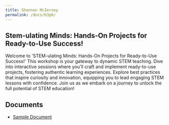 ```yaml
---
title: Shannon McIerney
permalink: /docs/b3p6/
---
```


## Stem-ulating Minds: Hands-On Projects for Ready-to-Use Success!

Welcome to 'STEM-ulating Minds: Hands-On Projects for Ready-to-Use Success!' This workshop is your gateway to dynamic STEM teaching. Dive into interactive sessions where you'll craft and implement ready-to-use projects, fostering authentic learning experiences. Explore best practices that inspire curiosity and innovation, equipping you to lead engaging STEM lessons with confidence. Join us as we embark on a journey to unlock the full potential of STEM education!

## Documents
 - [Sample Document](../monday/breakout3/documents/b1p1d1.pdf)